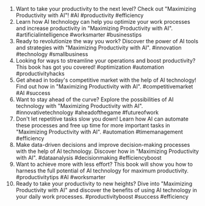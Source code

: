 
1. Want to take your productivity to the next level? Check out "Maximizing Productivity with AI"! #AI #productivity #efficiency
2. Learn how AI technology can help you optimize your work processes and increase productivity in "Maximizing Productivity with AI". #artificialintelligence #worksmarter #businesstips
3. Ready to revolutionize the way you work? Discover the power of AI tools and strategies with "Maximizing Productivity with AI". #innovation #technology #smallbusiness
4. Looking for ways to streamline your operations and boost productivity? This book has got you covered! #optimization #automation #productivityhacks
5. Get ahead in today's competitive market with the help of AI technology! Find out how in "Maximizing Productivity with AI". #competitivemarket #AI #success
6. Want to stay ahead of the curve? Explore the possibilities of AI technology with "Maximizing Productivity with AI". #innovativetechnology #aheadofthegame #futureofwork
7. Don't let repetitive tasks slow you down! Learn how AI can automate these processes and free up time for more important tasks in "Maximizing Productivity with AI". #automation #timemanagement #efficiency
8. Make data-driven decisions and improve decision-making processes with the help of AI technology. Discover how in "Maximizing Productivity with AI". #dataanalysis #decisionmaking #efficiencyboost
9. Want to achieve more with less effort? This book will show you how to harness the full potential of AI technology for maximum productivity. #productivitytips #AI #worksmarter
10. Ready to take your productivity to new heights? Dive into "Maximizing Productivity with AI" and discover the benefits of using AI technology in your daily work processes. #productivityboost #success #efficiency
